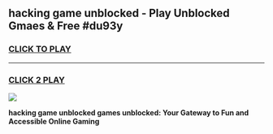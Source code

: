 
## hacking game unblocked - Play Unblocked Gmaes & Free #du93y
<h3>
<a href="https://news.freeplayer.one?title=hacking_game_unblocked&ref=26F">CLICK TO PLAY</a></h3>
<hr>

<h3>
<a href="https://news.freeplayer.one?title=hacking_game_unblocked&ref=26F">CLICK 2 PLAY</a>
  
</h3>

<a href="https://news.freeplayer.one?title=hacking_game_unblocked&ref=26F/"><img src="https://clearcache.store/games.png"></a>


**hacking game unblocked games unblocked: Your Gateway to Fun and Accessible Online Gaming**

